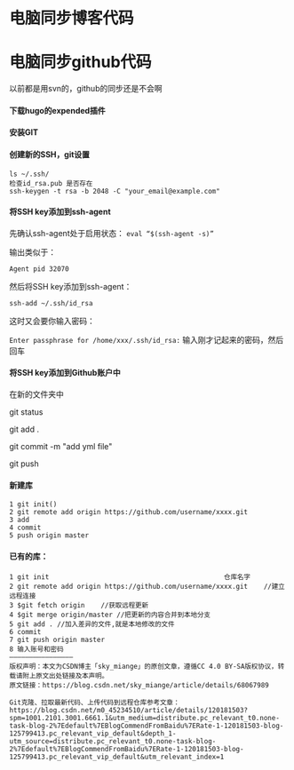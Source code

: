 # 电脑同步博客代码




# 电脑同步github代码

以前都是用svn的，github的同步还是不会啊

#### 下载hugo的expended插件

#### 安装GIT

#### 创建新的SSH，git设置

```
ls ~/.ssh/
检查id_rsa.pub 是否存在
ssh-keygen -t rsa -b 2048 -C "your_email@example.com"

```

#### 将SSH key添加到ssh-agent

先确认ssh-agent处于启用状态：
 `eval “$(ssh-agent -s)”`

输出类似于：

```
Agent pid 32070
```

然后将SSH key添加到ssh-agent：

```
ssh-add ~/.ssh/id_rsa
```

这时又会要你输入密码：

`Enter passphrase for /home/xxx/.ssh/id_rsa:`
 输入刚才记起来的密码，然后回车

#### 将SSH key添加到Github账户中

在新的文件夹中

git status

git add .

git commit -m "add yml file"

git push



#### 新建库

```
1 git init()
2 git remote add origin https://github.com/username/xxxx.git
3 add
4 commit
5 push origin master
```

#### 已有的库：

```
1 git init                                            仓库名字
2 git remote add origin https://github.com/username/xxxx.git    //建立远程连接
3 $git fetch origin    //获取远程更新
4 $git merge origin/master //把更新的内容合并到本地分支
5 git add . //加入差异的文件,就是本地修改的文件
6 commit
7 git push origin master
8 输入账号和密码
————————————————
版权声明：本文为CSDN博主「sky_miange」的原创文章，遵循CC 4.0 BY-SA版权协议，转载请附上原文出处链接及本声明。
原文链接：https://blog.csdn.net/sky_miange/article/details/68067989
```

```
Git克隆、拉取最新代码、上传代码到远程仓库参考文章：
https://blog.csdn.net/m0_45234510/article/details/120181503?spm=1001.2101.3001.6661.1&utm_medium=distribute.pc_relevant_t0.none-task-blog-2%7Edefault%7EBlogCommendFromBaidu%7ERate-1-120181503-blog-125799413.pc_relevant_vip_default&depth_1-utm_source=distribute.pc_relevant_t0.none-task-blog-2%7Edefault%7EBlogCommendFromBaidu%7ERate-1-120181503-blog-125799413.pc_relevant_vip_default&utm_relevant_index=1
```


